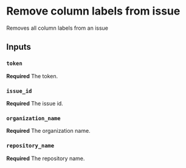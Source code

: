 # Remove column labels from issue

Removes all column labels from an issue

## Inputs

### `token`

**Required** The token.

### `issue_id`

**Required** The issue id.

### `organization_name`

**Required** The organization name.

### `repository_name`

**Required** The repository name.
